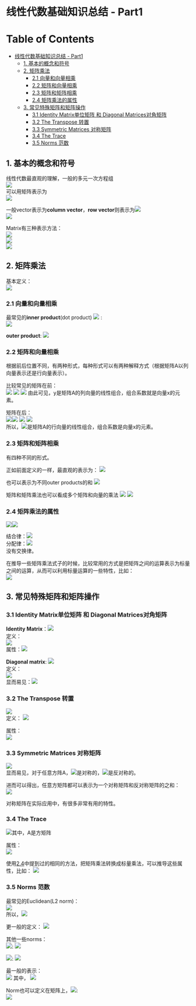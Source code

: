 # 线性代数基础知识总结 - Part1
Table of Contents
=================

   * [线性代数基础知识总结 - Part1](#线性代数基础知识总结---part1)
      * [1. 基本的概念和符号](#1-基本的概念和符号)
      * [2. 矩阵乘法](#2-矩阵乘法)
         * [2.1 向量和向量相乘](#21-向量和向量相乘)
         * [2.2 矩阵和向量相乘](#22-矩阵和向量相乘)
         * [2.3 矩阵和矩阵相乘](#23-矩阵和矩阵相乘)
         * [2.4 矩阵乘法的属性](#24-矩阵乘法的属性)
      * [3. 常见特殊矩阵和矩阵操作](#3-常见特殊矩阵和矩阵操作)
         * [3.1 Identity Matrix单位矩阵 和 Diagonal Matrices对角矩阵](#31-identity-matrix单位矩阵-和-diagonal-matrices对角矩阵)
         * [3.2 The Transpose 转置](#32-the-transpose-转置)
         * [3.3 Symmetric Matrices 对称矩阵](#33-symmetric-matrices-对称矩阵)
         * [3.4 The Trace](#34-the-trace)
         * [3.5 Norms 范数](#35-norms-范数)

## 1. 基本的概念和符号
线性代数最直观的理解，一般的多元一次方程组<br>
![](media/14924950171965.jpg)<br>
可以用矩阵表示为<br>
![](media/14924950309144.jpg)

一般vector表示为**column vector**，**row vector**则表示为![](media/14924969499102.jpg)<br>
![](media/14924968225027.jpg)
 
Matrix有三种表示方法：<br>
![](media/14924970800371.jpg)<br>
![](media/14924970880644.jpg)<br>
![](media/14924970968563.jpg)<br>

## 2. 矩阵乘法
基本定义：<br>
![](media/14924974695995.jpg)

### 2.1 向量和向量相乘
最常见的**inner product**(dot product) ![](media/14924975794024.jpg) :<br>
![](media/14924976792457.jpg)

**outer product**:
![](media/14924978426619.jpg)

### 2.2 矩阵和向量相乘
根据前后位置不同，有两种形式，每种形式可以有两种解释方式（根据矩阵A以列向量表示还是行向量表示）。

比较常见的矩阵在前：<br>
![](media/14924982938894.jpg)
![](media/14924983176808.jpg)
![](media/14924983400604.jpg)
由此可见，y是矩阵A的列向量的线性组合，组合系数就是向量x的元素。

矩阵在后：<br>
![](media/14924986661444.jpg)![](media/14924986892341.jpg)
![](media/14924988733823.jpg)
![](media/14924989003365.jpg)<br>
所以，![](media/14924989186991.jpg)是矩阵A的行向量的线性组合，组合系数是向量x的元素。

### 2.3 矩阵和矩阵相乘
有四种不同的形式。

正如前面定义的一样，最直观的表示为：
![](media/14924990964225.jpg)

也可以表示为不同outer products的和
![](media/14924991927073.jpg)

矩阵和矩阵乘法也可以看成多个矩阵和向量的乘法
![](media/14924992541297.jpg)
![](media/14924992662389.jpg)

### 2.4 矩阵乘法的属性
![](media/14924998834708.jpg)![](media/14924998999472.jpg)


结合律：![](media/14924995398844.jpg)<br>
分配律：![](media/14924995495651.jpg)<br>
没有交换律。

在推导一些矩阵乘法式子的时候，比较常用的方式是把矩阵之间的运算表示为标量之间的运算，从而可以利用标量运算的一些特性，比如：<br>
![](media/14924998103584.jpg)

## 3. 常见特殊矩阵和矩阵操作
### 3.1 Identity Matrix单位矩阵 和 Diagonal Matrices对角矩阵
**Identity Matrix**：![](media/14925058801554.jpg)<br>
定义：<br>
![](media/14925057742762.jpg)<br>
属性：![](media/14925057838137.jpg)

**Diagonal matrix**: ![](media/14925058594325.jpg)<br>
定义：<br>
![](media/14925059455325.jpg)<br>
显而易见：![](media/14925059637172.jpg)

### 3.2 The Transpose 转置
![](media/14925060416421.jpg)<br>
定义：
![](media/14925060494306.jpg)

属性：<br>
![](media/14925060649122.jpg)


### 3.3 Symmetric Matrices 对称矩阵
![](media/14925061550218.jpg)<br>
显而易见，对于任意方阵A，![](media/14925062677316.jpg)是对称的，![](media/14925062903887.jpg)是反对称的。

进而可以得出，任意方矩阵都可以表示为一个对称矩阵和反对称矩阵的之和：<br>
![](media/14925064446595.jpg)

对称矩阵在实际应用中，有很多非常有用的特性。

### 3.4 The Trace
![](media/14925068430761.jpg)其中，A是方矩阵

属性：<br>
![](media/14925068672267.jpg)

使用[2.4](#24-矩阵乘法的属性)中提到过的相同的方法，把矩阵乘法转换成标量乘法，可以推导这些属性，比如：
![](media/14925072902117.jpg)

### 3.5 Norms 范数
最常见的Euclidean(L2 norm)：<br>
![](media/14925074033523.jpg)<br>
所以，![](media/14925074139678.jpg)

更一般的定义：
![](media/14925075008699.jpg)

其他一些norms：<br>
![](media/14925076209105.jpg): ![](media/14925075684898.jpg)

![](media/14925075849801.jpg): ![](media/14925075930567.jpg)

最一般的表示：<br>
![](media/14925076753459.jpg) 其中， ![](media/14925076939795.jpg)

Norm也可以定义在矩阵上，![](media/14925078270945.jpg):<br>
![](media/14925078423423.jpg)

